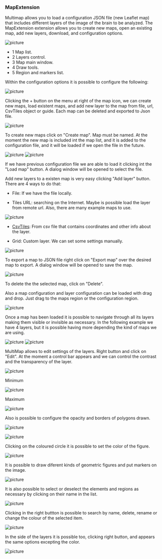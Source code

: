### MapExtension


Multimap allows you to load a configuration JSON file (new Leaflet map) that includes different layers of the image of the brain to be analyzed. The MapExtension extension allows you to create new maps, open an existing map, add new layers, download, and configuration options.


![picture](images/menumap.png)

- 1 Map list.
- 2 Layers control.
- 3 Map main window.
- 4 Draw tools.
- 5 Region and markers list.


Within the configuration options it is possible to configure the following:


![picture](images/configuracion.png)

Clicking the + button on the menu at right of the map icon, we can create new maps, load existent maps, and add new layer to the map from file, url, CsvTiles object or guide. Each map can be deleted and exported to Json file.

![picture](images/rightmenu.png)

To create new maps click on "Create map". Map must be named. At the moment the new map is included int the map list, and it is added to the configuration file, and it will be loaded if we open the file in the future.

![picture](images/mapname.png) ![picture](images/map1created.png)

If we have previous configuration file we are able to load it clicking int the "Load map" button. A dialog window will be opened to select the file.

Add new layers to a existen map is very easy clicking "Add layer" button. There are 4 ways to do that:

- File: If we have the file locally.

- Tiles URL: searching on the Internet. Maybe is possible load the layer from remote url. Also, there are many example maps to use.

![picture](images/layerfromurl.png)

- [CsvTiles](https://github.com/gherardovarando/leaflet-csvtiles): From csv file that contains coordinates and other info about the layer.

- Grid: Custom layer. We can set some settings manually.

![picture](images/gridlayer.png)

To export a map to JSON file right click on "Export map" over the desired map to export. A dialog window will be opened to save the map.

 ![picture](images/deleteandexport.png)

 To delete the the selected map, click on "Delete".

Also a map configuration and layer configuration can be loaded with drag and drop. Just drag to the maps region or the configuration region.

![picture](images/dragdrop.png)


Once a map has been loaded it is possible to navigate through all its layers making them visible or invisible as necessary. In the following example we have 4 layers, but it is possible having more depending the kind of maps we are using.


![picture](images/4layers.png)          ![picture](images/mapoptions.png)


MultiMap allows to edit settings of the layers. Right button and click on "Edit". At the moment a control bar appears and we can control the contrast and the transparency of the layer.


![picture](images/edit.png)

Minimum

![picture](images/contrastmin.png)

Maximum

![picture](images/contrastmax.png)

Also is possible to configure the opacity and borders of polygons drawn.

![picture](images/polygonsmin.png)

![picture](images/polygonsconfigured.png)

Clicking on the coloured circle it is possible to set the color of the figure.

![picture](images/setcolour.png)

It is possible to draw diferent kinds of geometric figures and put markers on the image.

![picture](images/regionandmarkers.png)


It is also possible to select or deselect the elements and regions as necessary by clicking on their name in the list.

![picture](images/selecteditems.png)

Clicking in the right buttton is possible to search by name, delete, rename or change the colour of the selected item.

![picture](images/rightbutton.png)

In the side of the layers it is possible too, clicking right button, and appears the same options excepting the color.

![picture](images/rightclicklayers.png)
